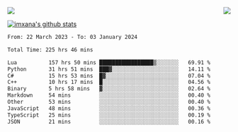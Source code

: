 <p>
  <a href="https://count.getloli.com/"><img src="https://count.getloli.com/get/@xana.readme?theme=moebooru-h"></a>
  <img src="https://weather-icon.journeyad.repl.co/@hangzhou?v=1" align="right">
</p>


<a href="https://github.com/imxana"><img align="center" src="https://github-readme-stats.vercel.app/api?username=imxana&show_icons=true&include_all_commits=true&hide_border=tru&custom_title=imxana%27s%20Github%20Stats" alt="imxana's github stats" /></a> 

<!--START_SECTION:waka-->

```txt
From: 22 March 2023 - To: 03 January 2024

Total Time: 225 hrs 46 mins

Lua          157 hrs 50 mins █████████████████▒░░░░░░░   69.91 %
Python       31 hrs 51 mins  ███▓░░░░░░░░░░░░░░░░░░░░░   14.11 %
C#           15 hrs 53 mins  █▓░░░░░░░░░░░░░░░░░░░░░░░   07.04 %
C++          10 hrs 17 mins  █░░░░░░░░░░░░░░░░░░░░░░░░   04.56 %
Binary       5 hrs 58 mins   ▓░░░░░░░░░░░░░░░░░░░░░░░░   02.64 %
Markdown     54 mins         ░░░░░░░░░░░░░░░░░░░░░░░░░   00.40 %
Other        53 mins         ░░░░░░░░░░░░░░░░░░░░░░░░░   00.40 %
JavaScript   48 mins         ░░░░░░░░░░░░░░░░░░░░░░░░░   00.36 %
TypeScript   25 mins         ░░░░░░░░░░░░░░░░░░░░░░░░░   00.19 %
JSON         21 mins         ░░░░░░░░░░░░░░░░░░░░░░░░░   00.16 %
```

<!--END_SECTION:waka-->
